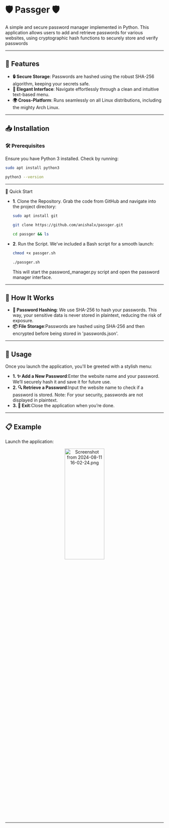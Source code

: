 # 🛡️ Passger 🛡️
A simple and secure password manager implemented in Python. This application allows users to add and retrieve passwords for various websites, using cryptographic hash functions to securely store and verify passwords

- - -
## 🚀 Features

- **🔒 Secure Storage**: Passwords are hashed using the robust SHA-256 algorithm, keeping your secrets safe.
- **🎨 Elegant Interface**: Navigate effortlessly through a clean and intuitive text-based menu.
- **🌍 Cross-Platform**: Runs seamlessly on all Linux distributions, including the mighty Arch Linux.

- - -
## 📥 Installation

### 🛠️ Prerequisites

Ensure you have Python 3 installed. Check by running:

```bash
sudo apt install python3

python3 --version 
```

- - -
🚀 Quick Start

- **1**. Clone the Repository.
         Grab the code from GitHub and navigate into the project directory:
  ```bash
  sudo apt install git
  ```
  ```bash
  git clone https://github.com/anishalx/passger.git
  
  cd passger && ls
  ```
- **2**. Run the Script.
         We’ve included a Bash script for a smooth launch:
  ```bash
  chmod +x passger.sh
  
  ./passger.sh
  ```
  This will start the password_manager.py script and open the password manager interface.
- - -

## 🧩 How It Works
- **🔐 Password Hashing**: We use SHA-256 to hash your passwords. This way, your sensitive data is never stored in plaintext, reducing the risk of exposure.
- **📦 File Storage**:Passwords are hashed using SHA-256 and then encrypted before being stored in 'passwords.json'.

- - -
## 🎨 Usage
   Once you launch the application, you'll be greeted with a stylish menu:
- **1. ✨ Add a New Password**:Enter the website name and your password. We’ll securely hash it and save it for future use.
- **2. 🔍 Retrieve a Password**:Input the website name to check if a password is stored. Note: For your security, passwords are not displayed in plaintext.
- **3. 🚪 Exit**:Close the application when you’re done.

- - -

## 📋 Example
   Launch the application:
   
   <p align="center"><img src="https://www.imghost.net/ib/DdZGpw7QSI4nasr_1723372409.png" alt="Screenshot from 2024-08-11 16-02-24.png" width="50%" height="30%"/></p> 
   
- - -
 
